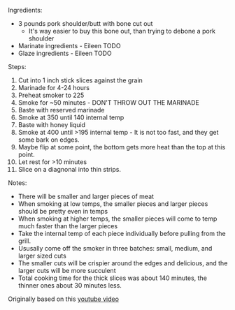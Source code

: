 Ingredients:
* 3 pounds pork shoulder/butt with bone cut out
  * It's way easier to buy this bone out, than trying to debone a pork shoulder
* Marinate ingredients - Eileen TODO
* Glaze ingredients - Eileen TODO


Steps:
1. Cut into 1 inch stick slices against the grain
1. Marinade for 4-24 hours
1. Preheat smoker to 225
1. Smoke for ~50 minutes - DON'T THROW OUT THE MARINADE
1. Baste with reserved marinade
1. Smoke at 350 until 140 internal temp
1. Baste with honey liquid
1. Smoke at 400 until >195 internal temp - It is not too fast, and they get some bark on edges.
1. Maybe flip at some point, the bottom gets more heat than the top at this point.
1. Let rest for >10 minutes
1. Slice on a diagnonal into thin strips.

Notes:
* There will be smaller and larger pieces of meat
* When smoking at low temps, the smaller pieces and larger pieces should be pretty even in temps
* When smoking at higher temps, the smaller pieces will come to temp much faster than the larger pieces
* Take the internal temp of each piece individually before pulling from the grill.
* Ususally come off the smoker in three batches: small, medium, and larger sized cuts
* The smaller cuts will be crispier around the edges and delicious, and the larger cuts will be more succulent
* Total cooking time for the thick slices was about 140 minutes, the thinner ones about 30 minutes less.

Originally based on this [youtube video](https://youtu.be/TDbEYm2hkis)
